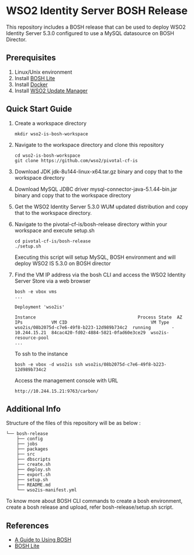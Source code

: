 # WSO2 Identity Server BOSH Release

This repository includes a BOSH release that can be used to deploy WSO2 Identity Server 5.3.0 configured to use a
MySQL datasource on BOSH Director.

## Prerequisites

1. Linux/Unix environment
2. Install [BOSH Lite](https://bosh.io/docs/bosh-lite.html#install)
3. Install [Docker](https://docs.docker.com/engine/installation/)
4. Install [WSO2 Update Manager](http://wso2.com/wum)

## Quick Start Guide

1. Create a workspace directory
   ```
   mkdir wso2-is-bosh-workspace
   ```

2. Navigate to the workspace directory and clone this repository
    ```
    cd wso2-is-bosh-workspace
    git clone https://github.com/wso2/pivotal-cf-is
    ```

3. Download JDK jdk-8u144-linux-x64.tar.gz binary and copy that to the workspace directory

4. Download MySQL JDBC driver mysql-connector-java-5.1.44-bin.jar binary and copy that to the workspace directory

5. Get the WSO2 Identity Server 5.3.0 WUM updated distribution and copy that to the workspace directory.

6. Navigate to the pivotal-cf-is/bosh-release directory within your workspace and execute setup.sh
   ```
   cd pivotal-cf-is/bosh-release
   ./setup.sh
   ```
   Executing this script will setup MySQL, BOSH environment and will deploy WSO2 IS 5.3.0 on BOSH director

7. Find the VM IP address via the bosh CLI and access the WSO2 Identity Server Store via a web browser
    ```
    bosh -e vbox vms
    ...

    Deployment 'wso2is'

    Instance                                       Process State  AZ  IPs           VM CID                                VM Type
    wso2is/08b2075d-c7e6-49f8-b223-12d989b734c2  running        -   10.244.15.21  84cac420-fd02-4884-5821-0fad60e3ce29  wso2is-resource-pool
    ...
    ```
    To ssh to the instance
    ```
    bosh -e vbox -d wso2is ssh wso2is/08b2075d-c7e6-49f8-b223-12d989b734c2
    ```
    Access the management console with URL
    ```
    http://10.244.15.21:9763/carbon/
    ```

## Additional Info

Structure of the files of this repository will be as below :
```
└── bosh-release
    ├── config
    ├── jobs
    ├── packages
    ├── src
    ├── dbscripts
    ├── create.sh
    ├── deploy.sh
    ├── export.sh
    ├── setup.sh
    ├── README.md
    └── wso2is-manifest.yml
```
To know more about BOSH CLI commands to create a bosh environment, create a bosh release and upload, refer 
bosh-release/setup.sh script. 

## References

* [A Guide to Using BOSH](http://mariash.github.io/learn-bosh/)
* [BOSH Lite](https://bosh.io/docs/bosh-lite.html)
